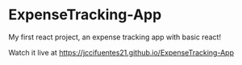 # ExpenseTracking-App
My first react project, an expense tracking app with basic react!

Watch it live at https://jccifuentes21.github.io/ExpenseTracking-App
